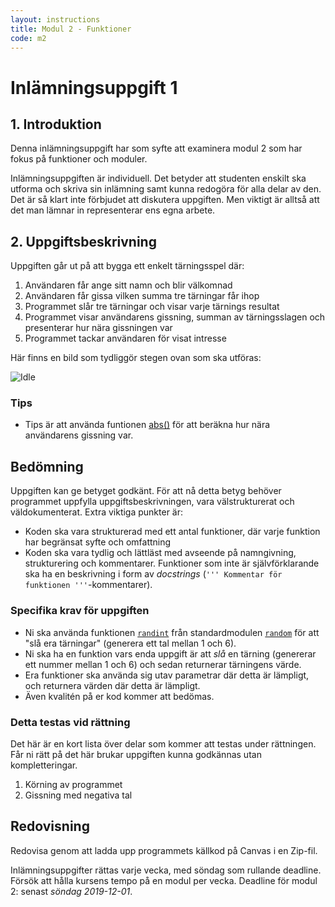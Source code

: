```yaml
---
layout: instructions
title: Modul 2 - Funktioner
code: m2
---
```


# Inlämningsuppgift 1

## 1. Introduktion

Denna inlämningsuppgift har som syfte att examinera modul 2 som har fokus på funktioner och moduler.

Inlämningsuppgiften är individuell. Det betyder att studenten enskilt ska utforma och skriva sin inlämning samt kunna redogöra för alla delar av den. Det är så klart inte förbjudet att diskutera uppgiften. Men viktigt är alltså att det man lämnar in representerar ens egna arbete.

## 2. Uppgiftsbeskrivning

Uppgiften går ut på att bygga ett enkelt tärningsspel där:

1. Användaren får ange sitt namn och blir välkomnad
2. Användaren får gissa vilken summa tre tärningar får ihop
3. Programmet slår tre tärningar och visar varje tärnings resultat
4. Programmet visar användarens gissning, summan av tärningsslagen och presenterar hur nära gissningen var
5. Programmet tackar användaren för visat intresse

Här finns en bild som tydliggör stegen ovan som ska utföras:

![Idle](images/assignment.png)

### Tips

- Tips är att använda funtionen [abs()](https://docs.python.org/3/library/functions.html#abs) för att beräkna hur nära användarens gissning var.

## Bedömning

Uppgiften kan ge betyget godkänt. För att nå detta betyg behöver programmet uppfylla uppgiftsbeskrivningen, vara välstrukturerat och väldokumenterat. Extra viktiga punkter är:

- Koden ska vara strukturerad med ett antal funktioner, där varje funktion har begränsat syfte och omfattning
- Koden ska vara tydlig och lättläst med avseende på namngivning, strukturering och kommentarer. Funktioner som inte är självförklarande ska ha en beskrivning i form av _docstrings_ (`''' Kommentar för funktionen '''`-kommentarer).

### Specifika krav för uppgiften

- Ni ska använda funktionen [`randint`](https://docs.python.org/2/library/random.html#random.randint) från standardmodulen [`random`](https://docs.python.org/2/library/random.html) för att "slå era tärningar" (generera ett tal mellan 1 och 6).
- Ni ska ha en funktion vars enda uppgift är att _slå_ en tärning (genererar ett nummer mellan 1 och 6) och sedan returnerar tärningens värde.
- Era funktioner ska använda sig utav parametrar där detta är lämpligt, och returnera värden där detta är lämpligt.
- Även kvalitén på er kod kommer att bedömas.

### Detta testas vid rättning

Det här är en kort lista över delar som kommer att testas under rättningen. Får ni rätt på det här brukar uppgiften kunna godkännas utan kompletteringar.

1. Körning av programmet
2. Gissning med negativa tal

## Redovisning

Redovisa genom att ladda upp programmets källkod på Canvas i en Zip-fil.

Inlämningsuppgifter rättas varje vecka, med söndag som rullande deadline. Försök att hålla kursens tempo på en modul per vecka. Deadline för modul 2: senast _söndag 2019-12-01_.
